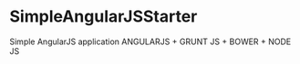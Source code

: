 SimpleAngularJSStarter
======================

Simple AngularJS application ANGULARJS + GRUNT JS + BOWER + NODE JS
